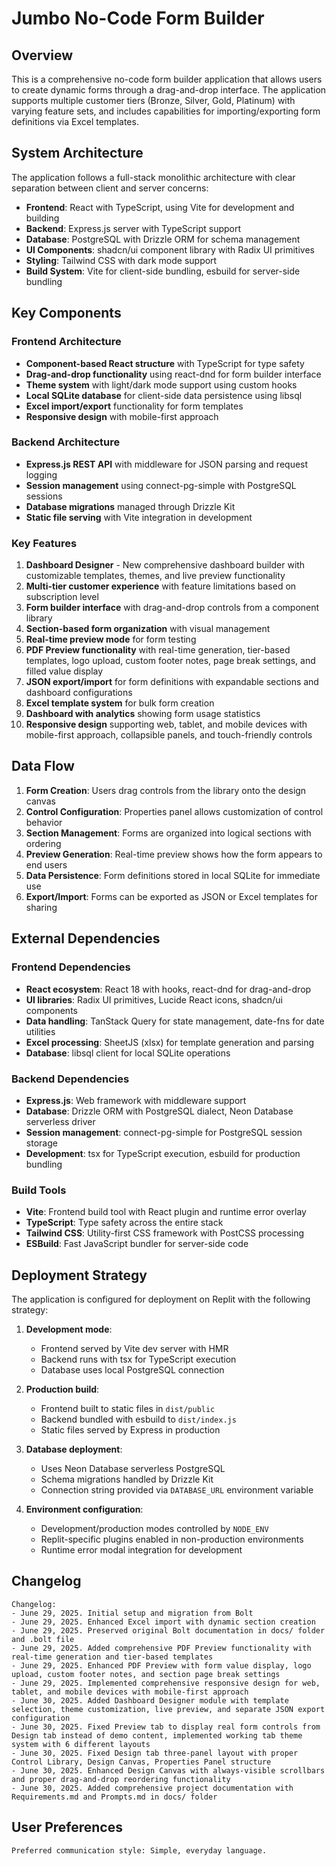 # Jumbo No-Code Form Builder

## Overview

This is a comprehensive no-code form builder application that allows users to create dynamic forms through a drag-and-drop interface. The application supports multiple customer tiers (Bronze, Silver, Gold, Platinum) with varying feature sets, and includes capabilities for importing/exporting form definitions via Excel templates.

## System Architecture

The application follows a full-stack monolithic architecture with clear separation between client and server concerns:

- **Frontend**: React with TypeScript, using Vite for development and building
- **Backend**: Express.js server with TypeScript support
- **Database**: PostgreSQL with Drizzle ORM for schema management
- **UI Components**: shadcn/ui component library with Radix UI primitives
- **Styling**: Tailwind CSS with dark mode support
- **Build System**: Vite for client-side bundling, esbuild for server-side bundling

## Key Components

### Frontend Architecture
- **Component-based React structure** with TypeScript for type safety
- **Drag-and-drop functionality** using react-dnd for form builder interface
- **Theme system** with light/dark mode support using custom hooks
- **Local SQLite database** for client-side data persistence using libsql
- **Excel import/export** functionality for form templates
- **Responsive design** with mobile-first approach

### Backend Architecture
- **Express.js REST API** with middleware for JSON parsing and request logging
- **Session management** using connect-pg-simple with PostgreSQL sessions
- **Database migrations** managed through Drizzle Kit
- **Static file serving** with Vite integration in development

### Key Features
1. **Dashboard Designer** - New comprehensive dashboard builder with customizable templates, themes, and live preview functionality
2. **Multi-tier customer experience** with feature limitations based on subscription level
3. **Form builder interface** with drag-and-drop controls from a component library
4. **Section-based form organization** with visual management
5. **Real-time preview mode** for form testing
6. **PDF Preview functionality** with real-time generation, tier-based templates, logo upload, custom footer notes, page break settings, and filled value display
7. **JSON export/import** for form definitions with expandable sections and dashboard configurations
8. **Excel template system** for bulk form creation
9. **Dashboard with analytics** showing form usage statistics
10. **Responsive design** supporting web, tablet, and mobile devices with mobile-first approach, collapsible panels, and touch-friendly controls

## Data Flow

1. **Form Creation**: Users drag controls from the library onto the design canvas
2. **Control Configuration**: Properties panel allows customization of control behavior
3. **Section Management**: Forms are organized into logical sections with ordering
4. **Preview Generation**: Real-time preview shows how the form appears to end users
5. **Data Persistence**: Form definitions stored in local SQLite for immediate use
6. **Export/Import**: Forms can be exported as JSON or Excel templates for sharing

## External Dependencies

### Frontend Dependencies
- **React ecosystem**: React 18 with hooks, react-dnd for drag-and-drop
- **UI libraries**: Radix UI primitives, Lucide React icons, shadcn/ui components
- **Data handling**: TanStack Query for state management, date-fns for date utilities
- **Excel processing**: SheetJS (xlsx) for template generation and parsing
- **Database**: libsql client for local SQLite operations

### Backend Dependencies
- **Express.js**: Web framework with middleware support
- **Database**: Drizzle ORM with PostgreSQL dialect, Neon Database serverless driver
- **Session management**: connect-pg-simple for PostgreSQL session storage
- **Development**: tsx for TypeScript execution, esbuild for production bundling

### Build Tools
- **Vite**: Frontend build tool with React plugin and runtime error overlay
- **TypeScript**: Type safety across the entire stack
- **Tailwind CSS**: Utility-first CSS framework with PostCSS processing
- **ESBuild**: Fast JavaScript bundler for server-side code

## Deployment Strategy

The application is configured for deployment on Replit with the following strategy:

1. **Development mode**: 
   - Frontend served by Vite dev server with HMR
   - Backend runs with tsx for TypeScript execution
   - Database uses local PostgreSQL connection

2. **Production build**:
   - Frontend built to static files in `dist/public`
   - Backend bundled with esbuild to `dist/index.js`
   - Static files served by Express in production

3. **Database deployment**:
   - Uses Neon Database serverless PostgreSQL
   - Schema migrations handled by Drizzle Kit
   - Connection string provided via `DATABASE_URL` environment variable

4. **Environment configuration**:
   - Development/production modes controlled by `NODE_ENV`
   - Replit-specific plugins enabled in non-production environments
   - Runtime error modal integration for development

## Changelog

```
Changelog:
- June 29, 2025. Initial setup and migration from Bolt
- June 29, 2025. Enhanced Excel import with dynamic section creation
- June 29, 2025. Preserved original Bolt documentation in docs/ folder and .bolt file
- June 29, 2025. Added comprehensive PDF Preview functionality with real-time generation and tier-based templates
- June 29, 2025. Enhanced PDF Preview with form value display, logo upload, custom footer notes, and section page break settings
- June 29, 2025. Implemented comprehensive responsive design for web, tablet, and mobile devices with mobile-first approach
- June 30, 2025. Added Dashboard Designer module with template selection, theme customization, live preview, and separate JSON export configuration
- June 30, 2025. Fixed Preview tab to display real form controls from Design tab instead of demo content, implemented working tab theme system with 6 different layouts
- June 30, 2025. Fixed Design tab three-panel layout with proper Control Library, Design Canvas, Properties Panel structure
- June 30, 2025. Enhanced Design Canvas with always-visible scrollbars and proper drag-and-drop reordering functionality
- June 30, 2025. Added comprehensive project documentation with Requirements.md and Prompts.md in docs/ folder
```

## User Preferences

```
Preferred communication style: Simple, everyday language.
```
